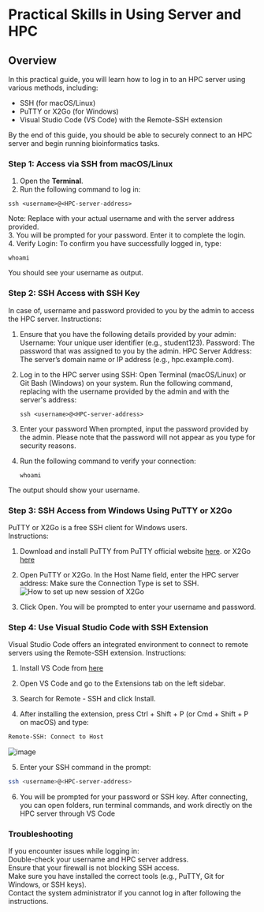 # Practical Skills in Using Server and HPC

## Overview
In this practical guide, you will learn how to log in to an HPC server using various methods, including:
- SSH (for macOS/Linux)
- PuTTY or X2Go (for Windows)
- Visual Studio Code (VS Code) with the Remote-SSH extension

By the end of this guide, you should be able to securely connect to an HPC server and begin running bioinformatics tasks.

### Step 1: Access via SSH from macOS/Linux
1. Open the **Terminal**.
2. Run the following command to log in:
```
ssh <username>@<HPC-server-address>
```
Note: Replace <username> with your actual username and <HPC-server-address> with the server address provided.  
3. You will be prompted for your password. Enter it to complete the login.  
4. Verify Login:
To confirm you have successfully logged in, type:
```
whoami
```
You should see your username as output.

### Step 2: SSH Access with SSH Key
In case of, username and password provided to you by the admin to access the HPC server.
Instructions:
1. Ensure that you have the following details provided by your admin:
Username: Your unique user identifier (e.g., student123).
Password: The password that was assigned to you by the admin.
HPC Server Address: The server’s domain name or IP address (e.g., hpc.example.com).

2. Log in to the HPC server using SSH:
Open Terminal (macOS/Linux) or Git Bash (Windows) on your system.
Run the following command, replacing <username> with the username provided by the admin and <HPC-server-address> with the server's address:
   ```
   ssh <username>@<HPC-server-address>
   ```

3. Enter your password
When prompted, input the password provided by the admin. Please note that the password will not appear as you type for security reasons.

4. Run the following command to verify your connection:
   ```
   whoami
   ```
The output should show your username.

### Step 3: SSH Access from Windows Using PuTTY or X2Go  
PuTTY or X2Go is a free SSH client for Windows users.  
Instructions:
1. Download and install PuTTY from PuTTY official website [here](https://www.chiark.greenend.org.uk/~sgtatham/putty/latest.html).
   or X2Go [here](https://wiki.x2go.org/doku.php/download:start)
3. Open PuTTY or X2Go. In the Host Name field, enter the HPC server address: Make sure the Connection Type is set to SSH.
   ![How to set up new session of X2Go](https://github.com/user-attachments/assets/89b12150-259a-43fe-b68d-3b2eef2805ef)

5. Click Open. You will be prompted to enter your username and password.

### Step 4: Use Visual Studio Code with SSH Extension
Visual Studio Code offers an integrated environment to connect to remote servers using the Remote-SSH extension.
Instructions:
1. Install VS Code from [here](https://code.visualstudio.com/download)
2. Open VS Code and go to the Extensions tab on the left sidebar.
3. Search for Remote - SSH and click Install.

4. After installing the extension, press Ctrl + Shift + P (or Cmd + Shift + P on macOS) and type:
  ```bash
Remote-SSH: Connect to Host
```
![image](https://github.com/user-attachments/assets/407b0986-ed77-4453-b3a5-fea726fd40e7)

5. Enter your SSH command in the prompt:
  ```bash
ssh <username>@<HPC-server-address>
```
6. You will be prompted for your password or SSH key. After connecting, you can open folders, run terminal commands, and work directly on the HPC server through VS Code

### Troubleshooting
If you encounter issues while logging in:
<br>Double-check your username and HPC server address.
<br>Ensure that your firewall is not blocking SSH access.
<br>Make sure you have installed the correct tools (e.g., PuTTY, Git for Windows, or SSH keys).
<br>Contact the system administrator if you cannot log in after following the instructions.
